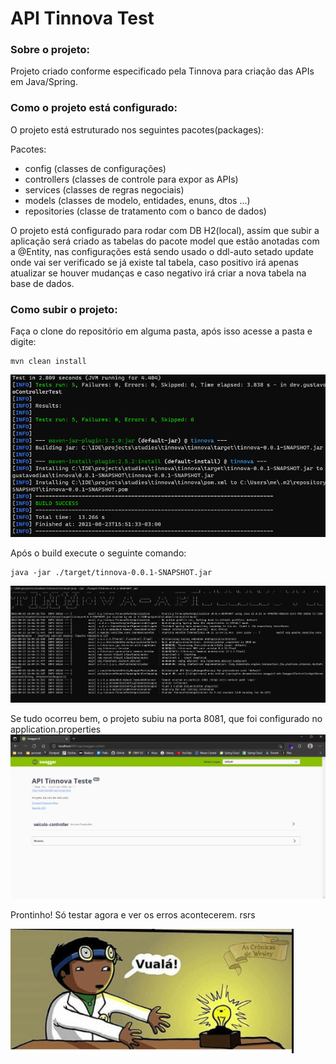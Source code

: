 # API Tinnova Test

### Sobre o projeto:
Projeto criado conforme especificado pela Tinnova para criação das APIs em Java/Spring.

### Como o projeto está configurado:
 O projeto está estruturado nos seguintes pacotes(packages):

Pacotes:
- config (classes de configurações)
- controllers (classes de controle para expor as APIs)
- services (classes de regras negociais)
- models (classes de modelo, entidades, enuns, dtos ...)
- repositories (classe de tratamento com o banco de dados)

O projeto está configurado para rodar com DB H2(local), assim que subir a aplicação será criado as tabelas do pacote 
model que estão anotadas com a @Entity, nas configurações está sendo usado o ddl-auto setado update onde
vai ser verificado se já existe tal tabela, caso positivo irá apenas atualizar se houver mudanças e caso negativo
irá criar a nova tabela na base de dados.

### Como subir o projeto:
Faça o clone do repositório em alguma pasta, após isso acesse a pasta e digite:

```
mvn clean install
```
![img.png](data/images/img.png)

Após o build execute o seguinte comando:

```
java -jar ./target/tinnova-0.0.1-SNAPSHOT.jar
```
![img.png](data/images/img2.png)


Se tudo ocorreu bem, o projeto subiu na porta 8081, que foi configurado no application.properties
![img.png](data/images/swagger.png)


Prontinho! Só testar agora e ver os erros acontecerem. rsrs

![img.png](data/images/vuala.png)
